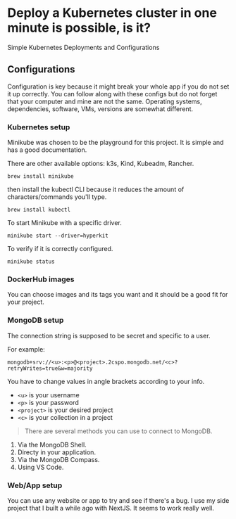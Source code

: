# Deploy a Kubernetes cluster in one minute is possible, is it?
Simple Kubernetes Deployments and Configurations

## Configurations

Configuration is key because it might break your whole app if you do not set it up correctly. You can follow along with these configs but do not forget that your computer and mine are not the same. Operating systems, dependencies, software, VMs, versions are somewhat different.

### Kubernetes setup

Minikube was chosen to be the playground for this project. It is simple and has a good documentation. 

There are other available options: k3s, Kind, Kubeadm, Rancher.

`brew install minikube`

then install the kubectl CLI because it reduces the amount of characters/commands you'll type.

`brew install kubectl`

To start Minikube with a specific driver.

`minikube start --driver=hyperkit`

To verify if it is correctly configured.

`minikube status`

### DockerHub images

You can choose images and its tags you want and it should be a good fit for your project.

### MongoDB setup

The connection string is supposed to be secret and specific to a user.

For example:
```
mongodb+srv://<u>:<p>@<project>.2cspo.mongodb.net/<c>?retryWrites=true&w=majority
```

You have to change values in angle brackets according to your info.

- `<u>` is your username
- `<p>` is your password
- `<project>` is your desired project
- `<c>` is your collection in a project

> There are several methods you can use to connect to MongoDB.

1. Via the MongoDB Shell.
2. Directy in your application.
3. Via the MongoDB Compass.
4. Using VS Code.

### Web/App setup

You can use any website or app to try and see if there's a bug. I use my side project that I built a while ago with NextJS. It seems to work really well. 
